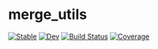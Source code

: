 # merge_utils

[![Stable](https://img.shields.io/badge/docs-stable-blue.svg)](https://v1j4y.github.io/merge_utils.jl/stable)
[![Dev](https://img.shields.io/badge/docs-dev-blue.svg)](https://v1j4y.github.io/merge_utils.jl/dev)
[![Build Status](https://github.com/v1j4y/merge_utils.jl/workflows/CI/badge.svg)](https://github.com/v1j4y/merge_utils.jl/actions)
[![Coverage](https://codecov.io/gh/v1j4y/merge_utils.jl/branch/master/graph/badge.svg)](https://codecov.io/gh/v1j4y/merge_utils.jl)
